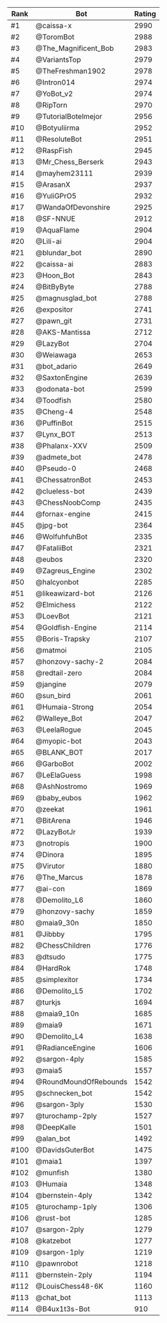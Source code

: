 Rank|Bot|Rating
---|---|---
#1|@caissa-x|2990
#2|@ToromBot|2988
#3|@The_Magnificent_Bob|2983
#4|@VariantsTop|2979
#5|@TheFreshman1902|2978
#6|@Intron014|2974
#7|@YoBot_v2|2974
#8|@RipTorn|2970
#9|@TutorialBotelmejor|2956
#10|@Botyuliirma|2952
#11|@ResoluteBot|2951
#12|@RaspFish|2945
#13|@Mr_Chess_Berserk|2943
#14|@mayhem23111|2939
#15|@ArasanX|2937
#16|@YuliGPrO5|2932
#17|@WandaOfDevonshire|2925
#18|@SF-NNUE|2912
#19|@AquaFlame|2904
#20|@Lili-ai|2904
#21|@blundar_bot|2890
#22|@caissa-ai|2883
#23|@Hoon_Bot|2843
#24|@BitByByte|2788
#25|@magnusglad_bot|2788
#26|@expositor|2741
#27|@pawn_git|2731
#28|@AKS-Mantissa|2712
#29|@LazyBot|2704
#30|@Weiawaga|2653
#31|@bot_adario|2649
#32|@SaxtonEngine|2639
#33|@odonata-bot|2599
#34|@Toodfish|2580
#35|@Cheng-4|2548
#36|@PuffinBot|2515
#37|@Lynx_BOT|2513
#38|@Phalanx-XXV|2509
#39|@admete_bot|2478
#40|@Pseudo-0|2468
#41|@ChessatronBot|2453
#42|@clueless-bot|2439
#43|@ChessNoobComp|2435
#44|@fornax-engine|2415
#45|@jpg-bot|2364
#46|@WolfuhfuhBot|2335
#47|@FataliiBot|2321
#48|@eubos|2320
#49|@Zagreus_Engine|2302
#50|@halcyonbot|2285
#51|@likeawizard-bot|2126
#52|@Elmichess|2122
#53|@LoevBot|2121
#54|@Goldfish-Engine|2114
#55|@Boris-Trapsky|2107
#56|@matmoi|2105
#57|@honzovy-sachy-2|2084
#58|@redtail-zero|2084
#59|@jangine|2079
#60|@sun_bird|2061
#61|@Humaia-Strong|2054
#62|@Walleye_Bot|2047
#63|@LeelaRogue|2045
#64|@myopic-bot|2043
#65|@BLANK_BOT|2017
#66|@GarboBot|2002
#67|@LeElaGuess|1998
#68|@AshNostromo|1969
#69|@baby_eubos|1962
#70|@zeekat|1961
#71|@BitArena|1946
#72|@LazyBotJr|1939
#73|@notropis|1900
#74|@Dinora|1895
#75|@Virutor|1880
#76|@The_Marcus|1878
#77|@ai-con|1869
#78|@Demolito_L6|1860
#79|@honzovy-sachy|1859
#80|@maia9_30n|1850
#81|@Jibbby|1795
#82|@ChessChildren|1776
#83|@dtsudo|1775
#84|@HardRok|1748
#85|@simplexitor|1734
#86|@Demolito_L5|1702
#87|@turkjs|1694
#88|@maia9_10n|1685
#89|@maia9|1671
#90|@Demolito_L4|1638
#91|@RadianceEngine|1606
#92|@sargon-4ply|1585
#93|@maia5|1557
#94|@RoundMoundOfRebounds|1542
#95|@schnecken_bot|1542
#96|@sargon-3ply|1530
#97|@turochamp-2ply|1527
#98|@DeepKalle|1501
#99|@alan_bot|1492
#100|@DavidsGuterBot|1475
#101|@maia1|1397
#102|@munfish|1380
#103|@Humaia|1348
#104|@bernstein-4ply|1342
#105|@turochamp-1ply|1306
#106|@rust-bot|1285
#107|@sargon-2ply|1279
#108|@katzebot|1277
#109|@sargon-1ply|1219
#110|@pawnrobot|1218
#111|@bernstein-2ply|1194
#112|@LouisChess48-6K|1160
#113|@chat_bot|1113
#114|@B4ux1t3s-Bot|910
